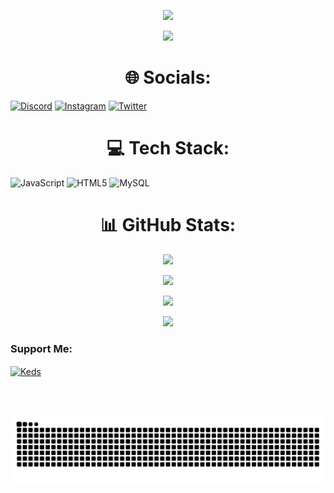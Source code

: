 <p align="center">
<img src="https://readme-typing-svg.herokuapp.com?font=roboto&color=%23F7C51D&size=18&vCenter=true&height=16&lines=👋+Hey+there,+I'm+Keds...+I+code">
</p>

 <p align="center">
<img src="https://komarev.com/ghpvc/?username=marshxan&style=flat-square&color=ff69b4">
</p>

<h1 align="center"> 🌐 Socials: </h1>

[![Discord](https://img.shields.io/badge/Discord-%237289DA.svg?logo=discord&logoColor=white)](htttps://discord.gg/cx-services) [![Instagram](https://img.shields.io/badge/Instagram-%23E4405F.svg?logo=Instagram&logoColor=white)](https://instagram.com/kedsdev04) [![Twitter](https://img.shields.io/badge/Twitter-%231DA1F2.svg?logo=Twitter&logoColor=white)](https://twitter.com/) 

<h1 align="center"> 💻 Tech Stack: </h1>

![JavaScript](https://img.shields.io/badge/javascript-%23323330.svg?style=for-the-badge&logo=javascript&logoColor=%23F7DF1E)  ![HTML5](https://img.shields.io/badge/html5-%23E34F26.svg?style=for-the-badge&logo=html5&logoColor=white)   ![MySQL](https://img.shields.io/badge/mysql-%2300f.svg?style=for-the-badge&logo=mysql&logoColor=white)

<h1 align="center"> 📊 GitHub Stats: </h1>

<p align="center">
<img src="https://github-readme-stats.vercel.app/api?username=KedsDev&show_icons=true&theme=dracula">
</p>

<p align="center">
<img src="https://github-readme-stats.vercel.app/api/top-langs/?username=KedsDev&layout=compact&theme=dracula&langs_count=8">
</p>

<p align="center">
<img src="https://github-readme-stats.vercel.app/api/pin/?username=KedsDev&repo=qb-inventoryfood&theme=dracula">
</p>

<p align="center">
<img src="https://github-profile-trophy.vercel.app/?username=KedsDev&theme=dracula&no-bg=false">
</p>

<h3 align="left">Support Me:</h3>
<p><a href="https://www.buymeacoffee.com/Keds"> <img align="center" src="https://cdn.buymeacoffee.com/buttons/v2/default-yellow.png" height="50" width="210" alt="Keds" /></a></p><br><br>

<p align="center">
<img src="https://github.com/VishwaGauravIn/VishwaGauravIn/blob/output/github-contribution-grid-snake.svg">
</p>
